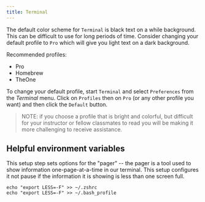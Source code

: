 ```yaml
---
title: Terminal
---
```


The default color scheme for `Terminal` is black text on a while background.
This can be difficult to use for long periods of time. Consider changing your
default profile to `Pro` which will give you light text on a dark background.

Recommended profiles:

- Pro
- Homebrew
- TheOne

To change your default profile, start `Terminal` and select `Preferences` from
the _Terminal_ menu. Click on `Profiles` then on `Pro` (or any other profile you
want) and then click the `Default` button.

> NOTE: if you choose a profile that is bright and colorful, but difficult for
> your instructor or fellow classmates to read you will be making it more
> challenging to receive assistance.

## Helpful environment variables

This setup step sets options for the "pager" -- the pager is a tool used to show
information one-page-at-a-time in our terminal. This setup configures it not
pause if the information it is showing is less than one screen full.

```shell
echo "export LESS=-F" >> ~/.zshrc
echo "export LESS=-F" >> ~/.bash_profile
```
